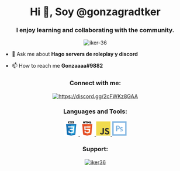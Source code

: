 <h1 align="center">Hi 👋, Soy @gonzagradtker</h1>
<h3 align="center">I enjoy learning and collaborating with the community.</h3>

<p align="center"> <img src="https://komarev.com/ghpvc/?username=iker-36&label=Profile%20views&color=0e75b6&style=flat" alt="iker-36" /> </p>

- 💬 Ask me about **Hago servers de roleplay y discord**

- 📫 How to reach me **Gonzaaaa#9882**

<h3 align="center">Connect with me:</h3>
<p align="center">
<a href="https://discord.gg/https://discord.gg/2cFWKz8GAA" target="blank"><img align="center" src="https://raw.githubusercontent.com/rahuldkjain/github-profile-readme-generator/master/src/images/icons/Social/discord.svg" alt="https://discord.gg/2cFWKz8GAA" height="30" width="40" /></a>
</p>

<h3 align="center">Languages and Tools:</h3>
<p align="center"> <a href="https://www.w3schools.com/css/" target="_blank" rel="noreferrer"> <img src="https://raw.githubusercontent.com/devicons/devicon/master/icons/css3/css3-original-wordmark.svg" alt="css3" width="40" height="40"/> </a> <a href="https://www.w3.org/html/" target="_blank" rel="noreferrer"> <img src="https://raw.githubusercontent.com/devicons/devicon/master/icons/html5/html5-original-wordmark.svg" alt="html5" width="40" height="40"/> </a> <a href="https://developer.mozilla.org/en-US/docs/Web/JavaScript" target="_blank" rel="noreferrer"> <img src="https://raw.githubusercontent.com/devicons/devicon/master/icons/javascript/javascript-original.svg" alt="javascript" width="40" height="40"/> </a> <a href="https://www.photoshop.com/en" target="_blank" rel="noreferrer"> <img src="https://raw.githubusercontent.com/devicons/devicon/master/icons/photoshop/photoshop-line.svg" alt="photoshop" width="40" height="40"/> </a> </p>

<h3 align="center">Support:</h3>
<p align="center"><a href="https://ko-fi.com/iker36"> <img align="center" src="https://cdn.ko-fi.com/cdn/kofi3.png?v=3" height="50" width="210" alt="iker36" /></a></p><br><br>

